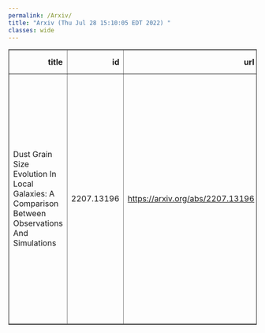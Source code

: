 ```yaml
---
permalink: /Arxiv/
title: "Arxiv (Thu Jul 28 15:10:05 EDT 2022) "
classes: wide
---
```

<table border="1" class="dataframe">
  <thead>
    <tr style="text-align: right;">
      <th>title</th>
      <th>id</th>
      <th>url</th>
      <th>authors</th>
      <th>Local Authors</th>
    </tr>
  </thead>
  <tbody>
    <tr>
      <td>Dust Grain Size Evolution In Local Galaxies: A Comparison Between   Observations And Simulations</td>
      <td>2207.13196</td>
      <td><a href="https://arxiv.org/abs/2207.13196" target="_blank">https://arxiv.org/abs/2207.13196</a></td>
      <td>M. Relano, I. De Looze, A. Saintonge, K. -C. Hou, L. Romano, K. Nagamine, H. Hirashita, S. Aoyama, I. Lamperti, U. Lisenfeld, M. Smith, J. Chastenet, T. Xiao, Y. Gao, M. Sargent, S. A. Van Der Giessen</td>
      <td>Michael Rizzo Smith</td>
    </tr>
  </tbody>
</table>